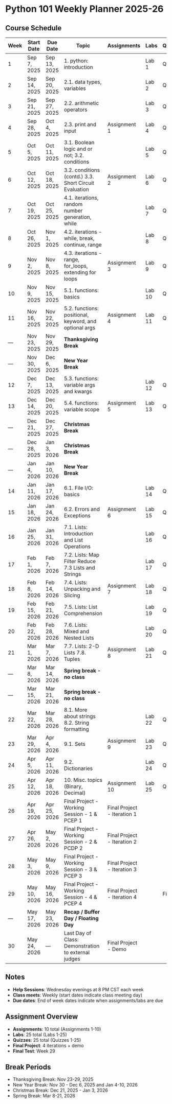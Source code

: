 # Python 101 Weekly Planner 2025-26

## Course Schedule

| Week | Start Date | Due Date | Topic | Assignments | Labs | Quizzes/Tests |
|------|------------|----------|-------|-------------|------|---------------|
| 1 | Sep 7, 2025 | Sep 13, 2025 | 1. python: introduction | | Lab 1 | Quiz 1 |
| 2 | Sep 14, 2025 | Sep 20, 2025 | 2.1. data types, variables | | Lab 2 | Quiz 2 |
| 3 | Sep 21, 2025 | Sep 27, 2025 | 2.2. arithmetic operators | | Lab 3 | Quiz 3 |
| 4 | Sep 28, 2025 | Oct 4, 2025 | 2.3. print and input | Assignment 1 | Lab 4 | Quiz 4 |
| 5 | Oct 5, 2025 | Oct 11, 2025 | 3.1. Boolean logic and or not; 3.2. conditions | | Lab 5 | Quiz 5 |
| 6 | Oct 12, 2025 | Oct 18, 2025 | 3.2. conditions (contd.) 3.3. Short Circuit Evaluation | Assignment 2 | Lab 6 | Quiz 6 |
| 7 | Oct 19, 2025 | Oct 25, 2025 | 4.1. iterations, random number generation, while | | Lab 7 | Quiz 7 |
| 8 | Oct 26, 2025 | Nov 1, 2025 | 4.2. iterations - while, break, continue, range | | Lab 8 | Quiz 8 |
| 9 | Nov 2, 2025 | Nov 8, 2025 | 4.3. iterations - range, for_loops, extending for loops | Assignment 3 | Lab 9 | Quiz 9 |
| 10 | Nov 9, 2025 | Nov 15, 2025 | 5.1. functions: basics | | Lab 10 | Quiz 10 |
| 11 | Nov 16, 2025 | Nov 22, 2025 | 5.2. functions: positional, keyword, and optional args | Assignment 4 | Lab 11 | Quiz 11 |
| — | Nov 23, 2025 | Nov 29, 2025 | **Thanksgiving Break** | | | |
| — | Nov 30, 2025 | Dec 6, 2025 | **New Year Break** | | | |
| 12 | Dec 7, 2025 | Dec 13, 2025 | 5.3. functions: variable args and kwargs | | Lab 12 | Quiz 12 |
| 13 | Dec 14, 2025 | Dec 20, 2025 | 5.4. functions: variable scope | Assignment 5 | Lab 13 | Quiz 13 |
| — | Dec 21, 2025 | Dec 27, 2025 | **Christmas Break** | | | |
| — | Dec 28, 2025 | Jan 3, 2026 | **Christmas Break** | | | |
| — | Jan 4, 2026 | Jan 10, 2026 | **New Year Break** | | | |
| 14 | Jan 11, 2026 | Jan 17, 2026 | 6.1. File I/O: basics | | Lab 14 | Quiz 14 |
| 15 | Jan 18, 2026 | Jan 24, 2026 | 6.2. Errors and Exceptions | Assignment 6 | Lab 15 | Quiz 15 |
| 16 | Jan 25, 2026 | Jan 31, 2026 | 7.1. Lists: Introduction and List Operations | | Lab 16 | Quiz 16 |
| 17 | Feb 1, 2026 | Feb 7, 2026 | 7.2. Lists: Map Filter Reduce 7.3 Lists and Strings | | Lab 17 | Quiz 17 |
| 18 | Feb 8, 2026 | Feb 14, 2026 | 7.4. Lists: Unpacking and Slicing | Assignment 7 | Lab 18 | Quiz 18 |
| 19 | Feb 15, 2026 | Feb 21, 2026 | 7.5. Lists: List Comprehension | | Lab 19 | Quiz 19 |
| 20 | Feb 22, 2026 | Feb 28, 2026 | 7.6. Lists: Mixed and Nested Lists | | Lab 20 | Quiz 20 |
| 21 | Mar 1, 2026 | Mar 7, 2026 | 7.7. Lists: 2-D Lists 7.8. Tuples | Assignment 8 | Lab 21 | Quiz 21 |
| — | Mar 8, 2026 | Mar 14, 2026 | **Spring break - no class** | | | |
| — | Mar 15, 2026 | Mar 21, 2026 | **Spring break - no class** | | | |
| 22 | Mar 22, 2026 | Mar 28, 2026 | 8.1. More about strings 8.2. String formatting | | Lab 22 | Quiz 22 |
| 23 | Mar 29, 2026 | Apr 4, 2026 | 9.1. Sets | Assignment 9 | Lab 23 | Quiz 23 |
| 24 | Apr 5, 2026 | Apr 11, 2026 | 9.2. Dictionaries | | Lab 24 | Quiz 24 |
| 25 | Apr 12, 2026 | Apr 18, 2026 | 10. Misc. topics (Binary, Decimal) | Assignment 10 | Lab 25 | Quiz 25 |
| 26 | Apr 19, 2026 | Apr 25, 2026 | Final Project - Working Session - 1 & PCEP 1 | Final Project - Iteration 1 | | |
| 27 | Apr 26, 2026 | May 2, 2026 | Final Project - Working Session - 2 & PCDP 2 | Final Project - Iteration 2 | | |
| 28 | May 3, 2026 | May 9, 2026 | Final Project - Working Session - 3 & PCEP 3 | Final Project - Iteration 3 | | |
| 29 | May 10, 2026 | May 16, 2026 | Final Project - Working Session - 4 & PCEP 4 | Final Project - Iteration 4 | | Final Test |
| — | May 17, 2026 | May 23, 2026 | **Recap / Buffer Day / Floating Day** | | | |
| 30 | May 24, 2026 | — | Last Day of Class: Demonstration to external judges | Final Project - Demo | | |

## Notes

- **Help Sessions**: Wednesday evenings at 8 PM CST each week
- **Class meets**: Weekly (start dates indicate class meeting day)
- **Due dates**: End of week dates indicate when assignments/labs are due

## Assignment Overview

- **Assignments**: 10 total (Assignments 1-10)
- **Labs**: 25 total (Labs 1-25)
- **Quizzes**: 25 total (Quizzes 1-25)
- **Final Project**: 4 iterations + demo
- **Final Test**: Week 29

## Break Periods

- Thanksgiving Break: Nov 23-29, 2025
- New Year Break: Nov 30 - Dec 6, 2025 and Jan 4-10, 2026
- Christmas Break: Dec 21, 2025 - Jan 3, 2026
- Spring Break: Mar 8-21, 2026
